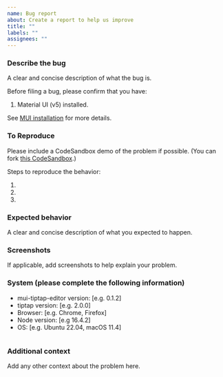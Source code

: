 ```yaml
---
name: Bug report
about: Create a report to help us improve
title: ""
labels: ""
assignees: ""
---
```


### Describe the bug

A clear and concise description of what the bug is.

Before filing a bug, please confirm that you have:

1. Material UI (v5) installed.

See [MUI installation](https://mui.com/material-ui/getting-started/installation/) for more details.

### To Reproduce

Please include a CodeSandbox demo of the problem if possible. (You can fork [this CodeSandbox](https://codesandbox.io/s/github/tiavina-mika/mui-tiptap-editor-bug-template).)

Steps to reproduce the behavior:

1.
2.
3.

### Expected behavior

A clear and concise description of what you expected to happen.

### Screenshots

If applicable, add screenshots to help explain your problem.

### System (please complete the following information)

- mui-tiptap-editor version: [e.g. 0.1.2]
- tiptap version: [e.g. 2.0.0]
- Browser: [e.g. Chrome, Firefox]
- Node version: [e.g 16.4.2]
- OS: [e.g. Ubuntu 22.04, macOS 11.4]

```tsx

```

### Additional context

Add any other context about the problem here.
